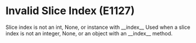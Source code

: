 # Invalid Slice Index (E1127)

Slice index is not an int, None, or instance with \_\_index\_\_ Used
when a slice index is not an integer, None, or an object with an
\_\_index\_\_ method.
